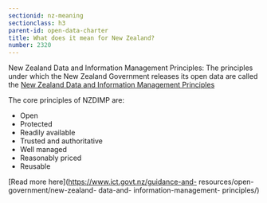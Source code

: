 ```yaml
---
sectionid: nz-meaning
sectionclass: h3
parent-id: open-data-charter
title: What does it mean for New Zealand?
number: 2320
---
```


New Zealand Data and Information Management Principles:
The principles under which the New Zealand Government releases its open data are called the [New Zealand Data and Information Management Principles](https://www.ict.govt.nz/guidance-and-resources/open-government/new-zealand-data-and-information-management-principles/)

The core principles of NZDIMP are:
- Open
- Protected
- Readily available
- Trusted and authoritative
- Well managed
- Reasonably priced
- Reusable

[Read more here](https://www.ict.govt.nz/guidance-and- resources/open-government/new-zealand- data-and- information-management- principles/)
